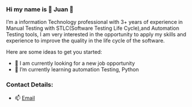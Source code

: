 ### Hi my name is :man: Juan 👋

I’m a information Technology professional with 3+ years of experience in Manual Testing with STLC(Software Testing Life Cycle),and Automation Testing tools, I am very interested in the opportunity to apply my skills and experience to improve the quality in the life cycle of the software.


Here are some ideas to get you started:

- 🔭 I am currently looking for a new job opportunity
- 🌱 I’m currently learning automation Testing, Python

### **Contact Details:**
- 	:mailbox: [Email](mailto:jninahualpa@gmail.com)



